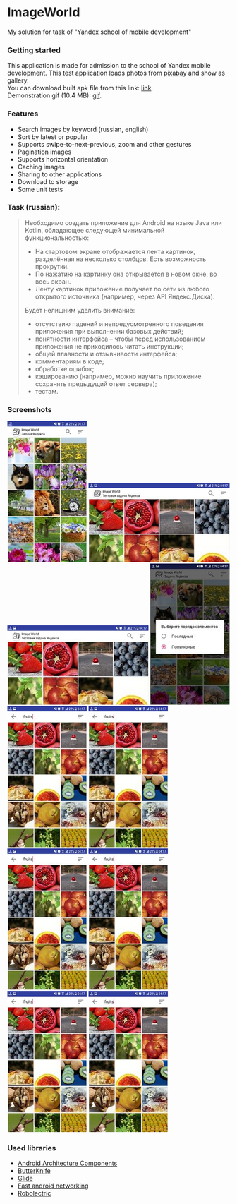 # ImageWorld
My solution for task of "Yandex school of mobile development"

### Getting started
This application is made for admission to the school of Yandex mobile development. This test application loads photos from [pixabay](http://pixabay.com/) and show as gallery.  
You can download built apk file from this link: [link](https://yadi.sk/d/Sf11wY7c3VSQRw).  
Demonstration gif (10.4 MB): [gif](/screenshots/demonstration.gif).

### Features
* Search images by keyword (russian, english)
* Sort by latest or popular
* Supports swipe-to-next-previous, zoom and other gestures
* Pagination images
* Supports horizontal orientation
* Caching images
* Sharing to other applications
* Download to storage
* Some unit tests

### Task (russian):

> Необходимо создать приложение для Android на языке Java или Kotlin, обладающее следующей минимальной функциональностью:
>
> * На стартовом экране отображается лента картинок, разделённая на несколько столбцов. Есть возможность прокрутки.
> * По нажатию на картинку она открывается в новом окне, во весь экран.
> * Ленту картинок приложение получает по сети из любого открытого источника (например, через API Яндекс.Диска).
>
> Будет нелишним уделить внимание:
>
> * отсутствию падений и непредусмотренного поведения приложения при выполнении базовых действий;
> * понятности интерфейса – чтобы перед использованием приложения не приходилось читать инструкции;
> * общей плавности и отзывчивости интерфейса;
> * комментариям в коде;
> * обработке ошибок;
> * кэшированию (например, можно научить приложение сохранять предыдущий ответ сервера);
> * тестам.

### Screenshots
![Main portrait mode](/screenshots/main_portrait.jpeg?raw=true "Main portrait mode")
![Main landscape mode](/screenshots/main_landscape.jpeg?raw=true "Main landscape mode")
![Internet error](/screenshots/main_landscape.jpeg?raw=true "Internet error")
![Sort by](/screenshots/sort_type.jpeg?raw=true "Sort by")
![Search](/screenshots/search.jpeg?raw=true "Search")
![Full view portrait](/screenshots/search.jpeg?raw=true "Full view portrait")
![Full view landscape](/screenshots/search.jpeg?raw=true "Full view landscape")
![Full view zooming](/screenshots/search.jpeg?raw=true "Full view zooming")
![Full view downloaded](/screenshots/search.jpeg?raw=true "Full view downloaded")
![Full view sharing](/screenshots/search.jpeg?raw=true "Full view sharing")


### Used libraries
* [Android Architecture Components](https://github.com/googlesamples/android-architecture-components)
* [ButterKnife](https://github.com/JakeWharton/butterknife)
* [Glide](https://github.com/bumptech/glide)
* [Fast android networking](https://github.com/amitshekhariitbhu/Fast-Android-Networking)
* [Robolectric](https://github.com/robolectric/robolectric)

